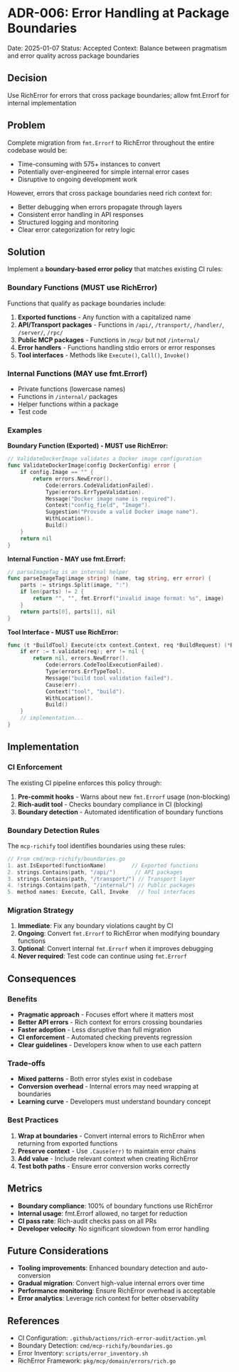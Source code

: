 # ADR-006: Error Handling at Package Boundaries

Date: 2025-01-07
Status: Accepted
Context: Balance between pragmatism and error quality across package boundaries

## Decision
Use RichError for errors that cross package boundaries; allow fmt.Errorf for internal implementation

## Problem
Complete migration from `fmt.Errorf` to RichError throughout the entire codebase would be:
- Time-consuming with 575+ instances to convert
- Potentially over-engineered for simple internal error cases
- Disruptive to ongoing development work

However, errors that cross package boundaries need rich context for:
- Better debugging when errors propagate through layers
- Consistent error handling in API responses
- Structured logging and monitoring
- Clear error categorization for retry logic

## Solution
Implement a **boundary-based error policy** that matches existing CI rules:

### Boundary Functions (MUST use RichError)
Functions that qualify as package boundaries include:
1. **Exported functions** - Any function with a capitalized name
2. **API/Transport packages** - Functions in `/api/`, `/transport/`, `/handler/`, `/server/`, `/rpc/`
3. **Public MCP packages** - Functions in `/mcp/` but not `/internal/`
4. **Error handlers** - Functions handling stdio errors or error responses
5. **Tool interfaces** - Methods like `Execute()`, `Call()`, `Invoke()`

### Internal Functions (MAY use fmt.Errorf)
- Private functions (lowercase names)
- Functions in `/internal/` packages
- Helper functions within a package
- Test code

### Examples

**Boundary Function (Exported) - MUST use RichError:**
```go
// ValidateDockerImage validates a Docker image configuration
func ValidateDockerImage(config DockerConfig) error {
    if config.Image == "" {
        return errors.NewError().
            Code(errors.CodeValidationFailed).
            Type(errors.ErrTypeValidation).
            Message("Docker image name is required").
            Context("config_field", "Image").
            Suggestion("Provide a valid Docker image name").
            WithLocation().
            Build()
    }
    return nil
}
```

**Internal Function - MAY use fmt.Errorf:**
```go
// parseImageTag is an internal helper
func parseImageTag(image string) (name, tag string, err error) {
    parts := strings.Split(image, ":")
    if len(parts) != 2 {
        return "", "", fmt.Errorf("invalid image format: %s", image)
    }
    return parts[0], parts[1], nil
}
```

**Tool Interface - MUST use RichError:**
```go
func (t *BuildTool) Execute(ctx context.Context, req *BuildRequest) (*BuildResponse, error) {
    if err := t.validate(req); err != nil {
        return nil, errors.NewError().
            Code(errors.CodeToolExecutionFailed).
            Type(errors.ErrTypeTool).
            Message("build tool validation failed").
            Cause(err).
            Context("tool", "build").
            WithLocation().
            Build()
    }
    // implementation...
}
```

## Implementation

### CI Enforcement
The existing CI pipeline enforces this policy through:
1. **Pre-commit hooks** - Warns about new `fmt.Errorf` usage (non-blocking)
2. **Rich-audit tool** - Checks boundary compliance in CI (blocking)
3. **Boundary detection** - Automated identification of boundary functions

### Boundary Detection Rules
The `mcp-richify` tool identifies boundaries using these rules:
```go
// From cmd/mcp-richify/boundaries.go
1. ast.IsExported(functionName)        // Exported functions
2. strings.Contains(path, "/api/")      // API packages
3. strings.Contains(path, "/transport/") // Transport layer
4. !strings.Contains(path, "/internal/") // Public packages
5. method names: Execute, Call, Invoke   // Tool interfaces
```

### Migration Strategy
1. **Immediate**: Fix any boundary violations caught by CI
2. **Ongoing**: Convert `fmt.Errorf` to RichError when modifying boundary functions
3. **Optional**: Convert internal `fmt.Errorf` when it improves debugging
4. **Never required**: Test code can continue using `fmt.Errorf`

## Consequences

### Benefits
- **Pragmatic approach** - Focuses effort where it matters most
- **Better API errors** - Rich context for errors crossing boundaries
- **Faster adoption** - Less disruptive than full migration
- **CI enforcement** - Automated checking prevents regression
- **Clear guidelines** - Developers know when to use each pattern

### Trade-offs
- **Mixed patterns** - Both error styles exist in codebase
- **Conversion overhead** - Internal errors may need wrapping at boundaries
- **Learning curve** - Developers must understand boundary concept

### Best Practices
1. **Wrap at boundaries** - Convert internal errors to RichError when returning from exported functions
2. **Preserve context** - Use `.Cause(err)` to maintain error chains
3. **Add value** - Include relevant context when creating RichError
4. **Test both paths** - Ensure error conversion works correctly

## Metrics
- **Boundary compliance**: 100% of boundary functions use RichError
- **Internal usage**: fmt.Errorf allowed, no target for reduction
- **CI pass rate**: Rich-audit checks pass on all PRs
- **Developer velocity**: No significant slowdown from error handling

## Future Considerations
- **Tooling improvements**: Enhanced boundary detection and auto-conversion
- **Gradual migration**: Convert high-value internal errors over time
- **Performance monitoring**: Ensure RichError overhead is acceptable
- **Error analytics**: Leverage rich context for better observability

## References
- CI Configuration: `.github/actions/rich-error-audit/action.yml`
- Boundary Detection: `cmd/mcp-richify/boundaries.go`
- Error Inventory: `scripts/error_inventory.sh`
- RichError Framework: `pkg/mcp/domain/errors/rich.go`
